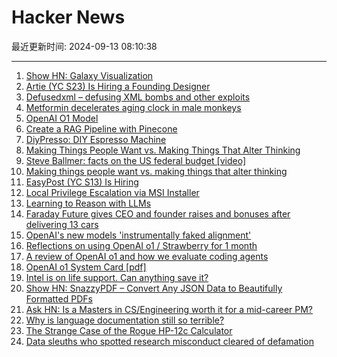 # Hacker News

最近更新时间: 2024-09-13 08:10:38

--- 
1. [Show HN: Galaxy Visualization](https://github.com/Avicted/galaxy_visualization_raylib) 
2. [Artie (YC S23) Is Hiring a Founding Designer](https://news.ycombinator.com/item?id=41522979) 
3. [Defusedxml – defusing XML bombs and other exploits](https://github.com/tiran/defusedxml) 
4. [Metformin decelerates aging clock in male monkeys](https://www.cell.com/cell/abstract/S0092-8674(24)00914-0) 
5. [OpenAI O1 Model](https://openai.com/index/learning-to-reason-with-llms/) 
6. [Create a RAG Pipeline with Pinecone](https://docs.vectorize.io/tutorials-and-how-to-guides/pinecone-quickstart) 
7. [DiyPresso: DIY Espresso Machine](https://www.diypresso.com/) 
8. [Making Things People Want vs. Making Things That Alter Thinking](https://rohan.ga/blog/building-stuff/) 
9. [Steve Ballmer: facts on the US federal budget [video]](https://www.youtube.com/watch?v=aQoh9jdRZPM) 
10. [Making things people want vs. making things that alter thinking](https://rohan.ga/blog/building-stuff/) 
11. [EasyPost (YC S13) Is Hiring](https://www.easypost.com/careers) 
12. [Local Privilege Escalation via MSI Installer](https://sec-consult.com/vulnerability-lab/advisory/local-privilege-escalation-via-msi-installer-in-softmaker-office-freeoffice/) 
13. [Learning to Reason with LLMs](https://openai.com/index/learning-to-reason-with-llms/) 
14. [Faraday Future gives CEO and founder raises and bonuses after delivering 13 cars](https://techcrunch.com/2024/09/12/faraday-future-raise-bonus-matthias-aydt-jia-yueting/) 
15. [OpenAI's new models 'instrumentally faked alignment'](https://www.transformernews.ai/p/openai-o1-alignment-faking) 
16. [Reflections on using OpenAI o1 / Strawberry for 1 month](https://www.oneusefulthing.org/p/something-new-on-openais-strawberry) 
17. [A review of OpenAI o1 and how we evaluate coding agents](https://www.cognition.ai/blog/evaluating-coding-agents) 
18. [OpenAI o1 System Card [pdf]](https://cdn.openai.com/o1-system-card.pdf) 
19. [Intel is on life support. Can anything save it?](https://www.economist.com/business/2024/09/12/intel-is-on-life-support-can-anything-save-it) 
20. [Show HN: SnazzyPDF – Convert Any JSON Data to Beautifully Formatted PDFs](https://www.snazzypdf.com/) 
21. [Ask HN: Is a Masters in CS/Engineering worth it for a mid-career PM?](https://news.ycombinator.com/item?id=41525309) 
22. [Why is language documentation still so terrible?](https://walnut356.github.io/posts/language-documentation/) 
23. [The Strange Case of the Rogue HP-12c Calculator](https://dm319.github.io/pages/2024_09_09_hp12_comma.html) 
24. [Data sleuths who spotted research misconduct cleared of defamation](https://arstechnica.com/science/2024/09/court-clears-researchers-of-defamation-for-identifying-manipulated-data/) 
